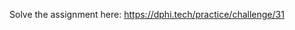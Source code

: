 <p>Solve the assignment here:&nbsp;<a href="https://dphi.tech/practice/challenge/31">https://dphi.tech/practice/challenge/31</a></p>